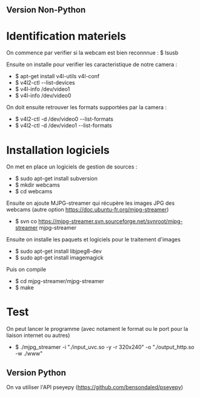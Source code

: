 ## Version Non-Python

# Identification materiels

On commence par verifier si la webcam est bien reconnnue : $ lsusb

Ensuite on installe pour verifier les caracteristique de notre camera :

- $ apt-get install v4l-utils v4l-conf
- $ v4l2-ctl --list-devices
- $ v4l-info /dev/video1
- $ v4l-info /dev/video0

On doit ensuite retrouver les formats supportées par la camera :

- $ v4l2-ctl -d /dev/video0 --list-formats
- $ v4l2-ctl -d /dev/video1 --list-formats

# Installation logiciels

On met en place un logiciels de gestion de sources :

- $ sudo apt-get install subversion
- $ mkdir webcams
- $ cd webcams

Ensuite on ajoute MJPG-streamer qui récupère les images JPG des webcams (autre option <https://doc.ubuntu-fr.org/mjpg-streamer>)

- $ svn co <https://mjpg-streamer.svn.sourceforge.net/svnroot/mjpg-streamer> mjpg-streamer

Ensuite on installe les paquets et logiciels pour le traitement d'images

- $ sudo apt-get install libjpeg8-dev
- $ sudo apt-get install imagemagick

Puis on compile

- $ cd mjpg-streamer/mjpg-streamer
- $ make

# Test

On peut lancer le programme (avec notament le format ou le port pour la liaison internet ou autres)

- $ ./mjpg_streamer -i "./input_uvc.so -y -r 320x240" -o "./output_http.so -w ./www"

## Version Python

On va utiliser l'API pseyepy (<https://github.com/bensondaled/pseyepy>)
